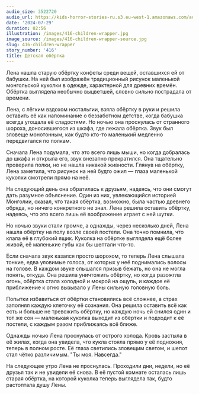 ```yaml
---
audio_size: 3522720
audio_url: https://kids-horror-stories-ru.s3.eu-west-1.amazonaws.com/audio/416-children-wrapper.mp3
date: '2024-07-29'
duration: 02:56
illustration: /images/416-children-wrapper.jpg
image_source: /images/416-children-wrapper-source.jpg
slug: 416-children-wrapper
story_number: '416'
title: Детская обёртка
---
```


Лена нашла старую обёртку конфеты среди вещей, оставшихся ей от бабушки. На ней был изображён традиционный рисунок маленькой монгольской куколки в одежде, характерной для древних времён. Обёртка выглядела необычно выцветшей, словно сильно пострадала от времени.

Лена, с лёгким вздохом ностальгии, взяла обёртку в руки и решила оставить её как напоминание о беззаботном детстве, когда бабушка всегда угощала её сладостями. Но ночью она проснулась от странного шороха, доносившегося из шкафа, где лежала обёртка. Звук был зловеще монотонным, как будто кто-то маленький медленно передвигался по полкам.

Сначала Лена подумала, что это всего лишь мыши, но когда добралась до шкафа и открыла его, звук внезапно прекратился. Она тщательно проверила полки, но не нашла никакой живности. Глянув на обёртку, Лена заметила, что рисунок на ней будто ожил — глаза маленькой куколки смотрели прямо на неё.

На следующий день она обратилась к друзьям, надеясь, что они смогут дать разумное объяснение. Один из них, увлекающийся историей Монголии, сказал, что такая обёртка, возможно, была частью древнего обряда, но ничего конкретного не знал. Лена решила оставить обёртку, надеясь, что это всего лишь её воображение играет с ней шутки.

Но ночью звуки стали громче, а однажды, через несколько дней, Лена нашла обёртку на полу возле своей постели. Она точно помнила, что клала её в глубокий ящик. Куколка на обёртке выглядела ещё более живой, её маленькие губы как бы шептали что-то.

Если сначала звук казался просто шорохом, то теперь Лена слышала тонкие, едва уловимые голоса, от которых у неё поднимались волосы на голове. В каждом звуке слышался призыв бежать, но она не могла понять, откуда. Она решила уничтожить обёртку, но когда разожгла огонь, обёртка стала холодной и мокрой на ощупь, и каждое её приближение к огню вызывало у Лены сильную головную боль.

Попытки избавиться от обёртки становились всё сложнее, а страх заполнял каждую клеточку её сознания. Она решила оставить всё как есть и больше не тревожить обёртку, но каждую ночь ей снился один и тот же сон — маленькая куколка выходит из обёртки и подходит к её постели, с каждым разом приближаясь всё ближе.

Однажды ночью Лена проснулась от острого холода. Кровь застыла в её жилах, когда она увидела, что кукла стояла прямо у её подножия, теперь в полном росте. Её глаза светились зловещим светом, и шепот стал чётко различимым. "Ты моя. Навсегда."

На следующее утро Лена не проснулась. Проходили дни, недели, но её друзья так и не увидели её снова. В её пустой комнате осталась лишь старая обёртка, на которой куколка теперь выглядела так, будто растоптала душу Лены.